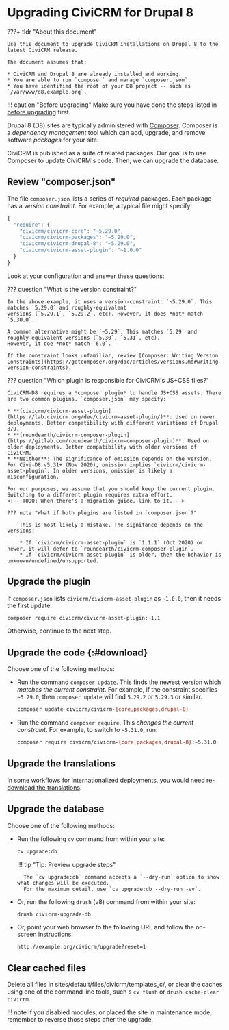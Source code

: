 # Upgrading CiviCRM for Drupal 8

???+ tldr "About this document"

    Use this document to upgrade CiviCRM installations on Drupal 8 to the latest CiviCRM release.

    The document assumes that:

    * CiviCRM and Drupal 8 are already installed and working.
    * You are able to run `composer` and manage `composer.json`.
    * You have identified the root of your D8 project -- such as `/var/www/d8.example.org`.

!!! caution "Before upgrading"
    Make sure you have done the steps listed in [before upgrading](index.md#before-upgrading) first.

Drupal 8 (D8) sites are typically administered with [Composer](https://www.getcomposer.org). Composer is a *dependency management* tool which can add, upgrade, and remove software *packages* for your site.

CiviCRM is published as a suite of related packages. Our goal is to use Composer to update CiviCRM's code. Then, we can upgrade the database.

## Review "composer.json"

The file `composer.json` lists a series of *required* packages. Each package has a *version constraint*. For example, a typical file might specify:

```javascript
{
  "require": {
    "civicrm/civicrm-core": "~5.29.0",
    "civicrm/civicrm-packages": "~5.29.0",
    "civicrm/civicrm-drupal-8": "~5.29.0",
    "civicrm/civicrm-asset-plugin": "~1.0.0"
  }
}
```

Look at your configuration and answer these questions:

??? question "What is the version constraint?"

    In the above example, it uses a version-constraint: `~5.29.0`. This matches `5.29.0` and roughly-equivalent
    versions (`5.29.1`, `5.29.2`, etc). However, it does *not* match `5.30.0`.

    A common alternative might be `~5.29`. This matches `5.29` and roughly-equivalent versions (`5.30`, `5.31`, etc).
    However, it doe *not* match `6.0`.

    If the constraint looks unfamiliar, review [Composer: Writing Version Constraints](https://getcomposer.org/doc/articles/versions.md#writing-version-constraints).

??? question "Which plugin is responsible for CiviCRM's JS+CSS files?"

    CiviCRM-D8 requires a *composer plugin* to handle JS+CSS assets. There are two common plugins. `composer.json` may specify:

    * **[civicrm/civicrm-asset-plugin](https://lab.civicrm.org/dev/civicrm-asset-plugin/)**: Used on newer deployments. Better compatibility with different variations of Drupal 8/9.
    * **[roundearth/civicrm-composer-plugin](https://gitlab.com/roundearth/civicrm-composer-plugin)**: Used on older deployments. Better compatibility with older versions of CiviCRM.
    * **Neither**: The significance of omission depends on the version. For Civi-D8 v5.31+ (Nov 2020), omission implies `civicrm/civicrm-asset-plugin`. In older versions, omission is likely a misconfiguration.

    For our purposes, we assume that you should keep the current plugin. Switching to a different plugin requires extra effort.
    <!-- TODO: When there's a migration guide, link to it. -->

    ??? note "What if both plugins are listed in `composer.json`?"

        This is most likely a mistake. The signifance depends on the versions:

        * If `civicrm/civicrm-asset-plugin` is `1.1.1` (Oct 2020) or newer, it will defer to `roundearth/civicrm-composer-plugin`.
        * If `civicrm/civicrm-asset-plugin` is older, then the behavior is unknown/undefined/unsupported.

## Upgrade the plugin

If `composer.json` lists `civicrm/civicrm-asset-plugin` as `~1.0.0`, then it needs the first update.

```bash
composer require civicrm/civicrm-asset-plugin:~1.1
```

Otherwise, continue to the next step.

## Upgrade the code {:#download}

Choose one of the following methods:

* Run the command `composer update`. This finds the newest version which *matches the current constraint*.  For example, if the
  constraint specifies `~5.29.0`, then `composer update` will find `5.29.2` or `5.29.3` or similar.

    ```bash
    composer update civicrm/civicrm-{core,packages,drupal-8}
    ```

* Run the command `composer require`. This *changes the current constraint*. For example, to switch to `~5.31.0`, run:

    ```bash
    composer require civicrm/civicrm-{core,packages,drupal-8}:~5.31.0
    ```

## Upgrade the translations

In some workflows for internationalized deployments, you would need [re-download the translations](https://docs.civicrm.org/installation/en/latest/drupal8/#i18n).

<!-- FIXME when https://lab.civicrm.org/documentation/docs/installation/-/issues/4 is closed -->

## Upgrade the database

Choose one of the following methods:

* Run the following `cv` command from within your site:

    ```bash
    cv upgrade:db
    ```

    !!! tip "Tip: Preview upgrade steps"

        The `cv upgrade:db` command accepts a `--dry-run` option to show what changes will be executed.
        For the maximum detail, use `cv upgrade:db --dry-run -vv`.

* Or, run the following `drush` (v8) command from within your site:

    ```bash
    drush civicrm-upgrade-db
    ```

* Or, point your web browser to the following URL and follow the on-screen instructions.

    ```
    http://example.org/civicrm/upgrade?reset=1
    ```

## Clear cached files

<!-- Hrm.  You shouldn't need to clear caches manually - if that's needed, there's probably a bug.  There have been longstanding bugs in
years past, so it makes sense to habituate to this.  OTOH, in 2020, there have been notable fixes like #17126 and #17740.  Still, it's hard
to say that the habit is no longer needed. :shrug: -->

Delete all files in sites/default/files/civicrm/templates_c/, or clear the caches using one of the command line tools, such s `cv flush` or `drush cache-clear civicrm`.

!!! note
    If you disabled modules, or placed the site in maintenance mode, remember to reverse those steps after the upgrade.

